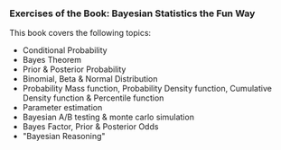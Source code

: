 ### Exercises of the Book: Bayesian Statistics the Fun Way

This book covers the following topics:
- Conditional Probability
- Bayes Theorem
- Prior & Posterior Probability
- Binomial, Beta & Normal Distribution
- Probability Mass function, Probability Density function, Cumulative Density function & Percentile function
- Parameter estimation
- Bayesian A/B testing & monte carlo simulation
- Bayes Factor, Prior & Posterior Odds
- "Bayesian Reasoning"

